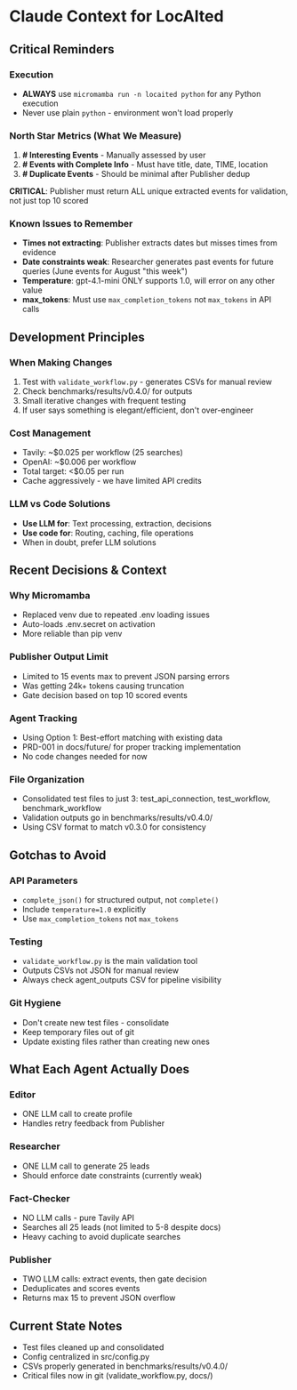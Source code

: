 # Claude Context for LocAIted

## Critical Reminders

### Execution
- **ALWAYS** use `micromamba run -n locaited python` for any Python execution
- Never use plain `python` - environment won't load properly

### North Star Metrics (What We Measure)
1. **# Interesting Events** - Manually assessed by user
2. **# Events with Complete Info** - Must have title, date, TIME, location
3. **# Duplicate Events** - Should be minimal after Publisher dedup

**CRITICAL**: Publisher must return ALL unique extracted events for validation, not just top 10 scored

### Known Issues to Remember
- **Times not extracting**: Publisher extracts dates but misses times from evidence
- **Date constraints weak**: Researcher generates past events for future queries (June events for August "this week")
- **Temperature**: gpt-4.1-mini ONLY supports 1.0, will error on any other value
- **max_tokens**: Must use `max_completion_tokens` not `max_tokens` in API calls

## Development Principles

### When Making Changes
1. Test with `validate_workflow.py` - generates CSVs for manual review
2. Check benchmarks/results/v0.4.0/ for outputs
3. Small iterative changes with frequent testing
4. If user says something is elegant/efficient, don't over-engineer

### Cost Management
- Tavily: ~$0.025 per workflow (25 searches)
- OpenAI: ~$0.006 per workflow
- Total target: <$0.05 per run
- Cache aggressively - we have limited API credits

### LLM vs Code Solutions
- **Use LLM for**: Text processing, extraction, decisions
- **Use code for**: Routing, caching, file operations
- When in doubt, prefer LLM solutions

## Recent Decisions & Context

### Why Micromamba
- Replaced venv due to repeated .env loading issues
- Auto-loads .env.secret on activation
- More reliable than pip venv

### Publisher Output Limit
- Limited to 15 events max to prevent JSON parsing errors
- Was getting 24k+ tokens causing truncation
- Gate decision based on top 10 scored events

### Agent Tracking
- Using Option 1: Best-effort matching with existing data
- PRD-001 in docs/future/ for proper tracking implementation
- No code changes needed for now

### File Organization
- Consolidated test files to just 3: test_api_connection, test_workflow, benchmark_workflow
- Validation outputs go in benchmarks/results/v0.4.0/
- Using CSV format to match v0.3.0 for consistency

## Gotchas to Avoid

### API Parameters
- `complete_json()` for structured output, not `complete()`
- Include `temperature=1.0` explicitly
- Use `max_completion_tokens` not `max_tokens`

### Testing
- `validate_workflow.py` is the main validation tool
- Outputs CSVs not JSON for manual review
- Always check agent_outputs CSV for pipeline visibility

### Git Hygiene
- Don't create new test files - consolidate
- Keep temporary files out of git
- Update existing files rather than creating new ones

## What Each Agent Actually Does

### Editor
- ONE LLM call to create profile
- Handles retry feedback from Publisher

### Researcher  
- ONE LLM call to generate 25 leads
- Should enforce date constraints (currently weak)

### Fact-Checker
- NO LLM calls - pure Tavily API
- Searches all 25 leads (not limited to 5-8 despite docs)
- Heavy caching to avoid duplicate searches

### Publisher
- TWO LLM calls: extract events, then gate decision
- Deduplicates and scores events
- Returns max 15 to prevent JSON overflow

## Current State Notes
- Test files cleaned up and consolidated
- Config centralized in src/config.py
- CSVs properly generated in benchmarks/results/v0.4.0/
- Critical files now in git (validate_workflow.py, docs/)